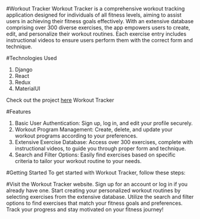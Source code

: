 #Workout Tracker
Workout Tracker is a comprehensive workout tracking application designed for individuals of all fitness levels, aiming to assist users in achieving their fitness goals effectively. With an extensive database comprising over 300 diverse exercises, the app empowers users to create, edit, and personalize their workout routines. Each exercise entry includes instructional videos to ensure users perform them with the correct form and technique.

#Technologies Used
1. Django
2. React
3. Redux
4. MaterialUI
   
Check out the project [here]([https://www.google.com](https://workout-app-fe.onrender.com/))
Workout Tracker

#Features
1. Basic User Authentication: Sign up, log in, and edit your profile securely.
2. Workout Program Management: Create, delete, and update your workout programs according to your preferences.
3. Extensive Exercise Database: Access over 300 exercises, complete with instructional videos, to guide you through proper form and technique.
4. Search and Filter Options: Easily find exercises based on specific criteria to tailor your workout routine to your needs.

#Getting Started
To get started with Workout Tracker, follow these steps:

#Visit the Workout Tracker website.
Sign up for an account or log in if you already have one.
Start creating your personalized workout routines by selecting exercises from the extensive database.
Utilize the search and filter options to find exercises that match your fitness goals and preferences.
Track your progress and stay motivated on your fitness journey!
